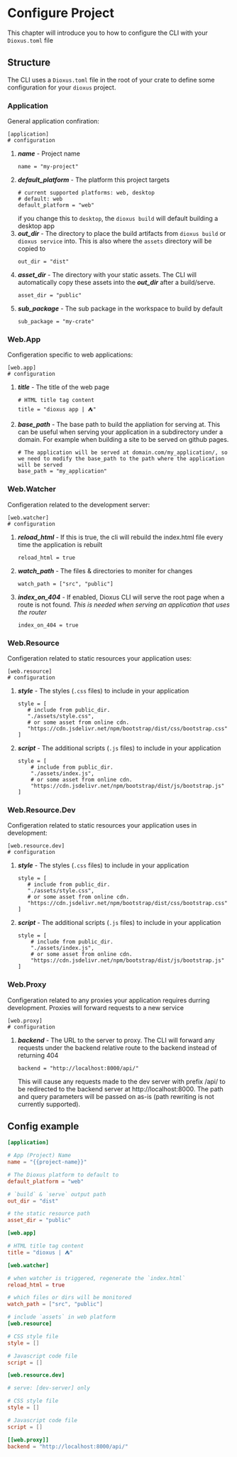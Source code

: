 # Configure Project

This chapter will introduce you to how to configure the CLI with your `Dioxus.toml` file

## Structure

The CLI uses a `Dioxus.toml` file in the root of your crate to define some configuration for your `dioxus` project.

### Application

General application confiration:

```
[application]
# configuration
```

1. ***name*** - Project name
   ```
   name = "my-project"
   ```
2. ***default_platform*** - The platform this project targets
   ```ß
   # current supported platforms: web, desktop
   # default: web
   default_platform = "web"
   ```
   if you change this to `desktop`, the `dioxus build` will default building a desktop app
3. ***out_dir*** - The directory to place the build artifacts from `dioxus build` or `dioxus service` into. This is also where the `assets` directory will be copied to
    ```
    out_dir = "dist"
    ```
4. ***asset_dir*** - The directory with your static assets. The CLI will automatically copy these assets into the ***out_dir*** after a build/serve.
   ```
   asset_dir = "public"
   ```
5. ***sub_package*** - The sub package in the workspace to build by default
   ```
   sub_package = "my-crate"
   ```

### Web.App

Configeration specific to web applications:

```
[web.app]
# configuration
```

1. ***title*** - The title of the web page
   ```
   # HTML title tag content
   title = "dioxus app | ⛺"
   ```
2. ***base_path*** - The base path to build the appliation for serving at. This can be useful when serving your application in a subdirectory under a domain. For example when building a site to be served on github pages.
   ```
   # The application will be served at domain.com/my_application/, so we need to modify the base_path to the path where the application will be served
   base_path = "my_application"
   ```

### Web.Watcher

Configeration related to the development server:

```
[web.watcher]
# configuration
```

1. ***reload_html*** - If this is true, the cli will rebuild the index.html file every time the application is rebuilt
   ```
   reload_html = true
   ```
2. ***watch_path*** - The files & directories to moniter for changes
   ```
   watch_path = ["src", "public"]
   ```
3. ***index_on_404*** - If enabled, Dioxus CLI will serve the root page when a route is not found. *This is needed when serving an application that uses the router*
   ```
   index_on_404 = true
   ```

### Web.Resource

Configeration related to static resources your application uses:
```
[web.resource]
# configuration
```

1. ***style*** - The styles (`.css` files) to include in your application
   ```
   style = [
      # include from public_dir.
      "./assets/style.css",
      # or some asset from online cdn.
      "https://cdn.jsdelivr.net/npm/bootstrap/dist/css/bootstrap.css"
   ]
   ```
2. ***script*** - The additional scripts (`.js` files) to include in your application
    ```
    style = [
        # include from public_dir.
        "./assets/index.js",
        # or some asset from online cdn.
        "https://cdn.jsdelivr.net/npm/bootstrap/dist/js/bootstrap.js"
    ]
   ```

### Web.Resource.Dev

Configeration related to static resources your application uses in development:
```
[web.resource.dev]
# configuration
```

1. ***style*** - The styles (`.css` files) to include in your application
   ```
   style = [
      # include from public_dir.
      "./assets/style.css",
      # or some asset from online cdn.
      "https://cdn.jsdelivr.net/npm/bootstrap/dist/css/bootstrap.css"
   ]
   ```
2. ***script*** - The additional scripts (`.js` files) to include in your application
    ```
    style = [
        # include from public_dir.
        "./assets/index.js",
        # or some asset from online cdn.
        "https://cdn.jsdelivr.net/npm/bootstrap/dist/js/bootstrap.js"
    ]
   ```

### Web.Proxy

Configeration related to any proxies your application requires durring development. Proxies will forward requests to a new service

```
[web.proxy]
# configuration
```

1. ***backend*** - The URL to the server to proxy. The CLI will forward any requests under the backend relative route to the backend instead of returning 404
   ```
   backend = "http://localhost:8000/api/"
   ```
   This will cause any requests made to the dev server with prefix /api/ to be redirected to the backend server at http://localhost:8000. The path and query parameters will be passed on as-is (path rewriting is not currently supported).

## Config example

```toml
[application]

# App (Project) Name
name = "{{project-name}}"

# The Dioxus platform to default to
default_platform = "web"

# `build` & `serve` output path
out_dir = "dist"

# the static resource path
asset_dir = "public"

[web.app]

# HTML title tag content
title = "dioxus | ⛺"

[web.watcher]

# when watcher is triggered, regenerate the `index.html`
reload_html = true

# which files or dirs will be monitored
watch_path = ["src", "public"]

# include `assets` in web platform
[web.resource]

# CSS style file
style = []

# Javascript code file
script = []

[web.resource.dev]

# serve: [dev-server] only

# CSS style file
style = []

# Javascript code file
script = []

[[web.proxy]]
backend = "http://localhost:8000/api/"
```
